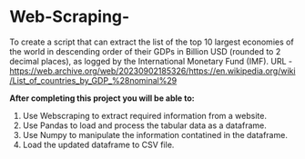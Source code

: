 # Web-Scraping-
To create a script that can extract the list of the top 10 largest economies of the world in descending order of their GDPs in Billion USD (rounded to 2 decimal places), as logged by the International Monetary Fund (IMF). URL -https://web.archive.org/web/20230902185326/https://en.wikipedia.org/wiki/List_of_countries_by_GDP_%28nominal%29

**After completing this project you will be able to:**

1. Use Webscraping to extract required information from a website.
2. Use Pandas to load and process the tabular data as a dataframe.
3. Use Numpy to manipulate the information contatined in the dataframe.
4. Load the updated dataframe to CSV file.
